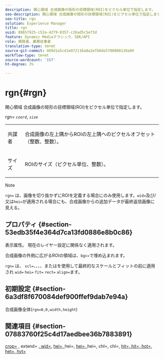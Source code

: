 ```yaml
---
description: 関心領域 合成画像の矩形の目標領域(ROI)をピクセル単位で指定します。
seo-description: 関心領域 合成画像の矩形の目標領域(ROI)をピクセル単位で指定します。
seo-title: rgn
solution: Experience Manager
title: rgn
uuid: 08657925-c52a-4279-8357-c26ad5c5ef3d
feature: Dynamic Mediaクラシック，SDK/API
role: 開発者、業務従事者
translation-type: tm+mt
source-git-commit: 469d1a5c43a972116a8a2efb0de5708800130a99
workflow-type: tm+mt
source-wordcount: '157'
ht-degree: 3%

---
```



# rgn{#rgn}

関心領域 合成画像の矩形の目標領域(ROI)をピクセル単位で指定します。

rgn= *`coord`*, *`size`*

<table id="simpletable_3A430F9078B04C2E90F4D1A130AFA20C"> 
 <tr class="strow"> 
  <td class="stentry"> <p><span class="varname"> 共謀者</span> </p> </td> 
  <td class="stentry"> <p>合成画像の左上隅からROIの左上隅へのピクセルオフセット（整数、整数）。 </p></td> 
 </tr> 
 <tr class="strow"> 
  <td class="stentry"> <p><span class="varname"> サイズ</span> </p></td> 
  <td class="stentry"> <p>ROIのサイズ（ピクセル単位、整数）。 </p></td> 
 </tr> 
</table>

>[!NOTE]
>
>`rgn=` は、画像を切り抜かずにROIを定義する場合にのみ使用します。`wid=`及び/又は`hei=`が適用される場合にも、合成画像からの追加データが最終返信画像に見える。

## プロパティ {#section-53edb35f4e364d7ca13fd0886e8b0c86}

表示属性。 現在のレイヤー設定に関係なく適用されます。

合成画像の外側に広がるROIの領域は、`bgc=`で埋め込まれます。

`rgn=` は、 `scl=`、、、、またはを使用して最終的なスケールとフィットの前に適用され `wid=` `hei=` `fit=` `rect=` `align=`ます。

## 初期設定 {#section-6a3df8f670084def900ffef9dab7e94a}

合成画像全体(`rgn=0,0,width,height`)

## 関連項目 {#section-07883760f25c4d17aedbee36b7883891}

[crop=](../../../../../is-api/http-ref/image-serving-api-ref/c-http-protocol-reference/c-command-reference/r-crop.md#reference-6fd0f6399966446ab4425ce050572eab) , extend= [, wid=](../../../../../is-api/http-ref/image-serving-api-ref/c-http-protocol-reference/c-command-reference/r-extend.md#reference-7e9156beb285459d830e2d56782a74ac),  [hei=, ](../../../../../is-api/http-ref/image-serving-api-ref/c-http-protocol-reference/c-command-reference/r-is-http-wid.md#reference-bfeadcb67bf4485f851eb21345527e47)hei=,  [hei=, ](../../../../../is-api/http-ref/image-serving-api-ref/c-http-protocol-reference/c-command-reference/r-is-http-hei.md#reference-6d6f556ccc0e4b98a815e8a5c1944a96)hei=, chl=, chl=,  [](../../../../../is-api/http-ref/image-serving-api-ref/c-http-protocol-reference/c-command-reference/r-scl.md#reference-b2a74e493d0d407e98fe350551ba3fcc) [](../../../../../is-api/http-ref/image-serving-api-ref/c-http-protocol-reference/c-command-reference/r-align.md#reference-b7d6b87c75124d78884f916dd6544bc7) [](../../../../../is-api/http-ref/image-serving-api-ref/c-http-protocol-reference/c-command-reference/r-fit.md#reference-f11bff6d93d143d6b135de3a923bc989) [hit=, hit=, hot=, het=, hyt=](../../../../../is-api/http-ref/image-serving-api-ref/c-http-protocol-reference/c-command-reference/r-rect.md#reference-520b90d30b4c4b4692a723e4df6adaf3)
